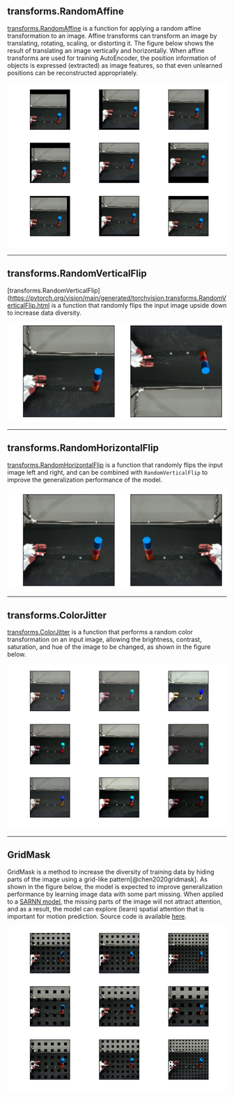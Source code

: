 
## transforms.RandomAffine
[transforms.RandomAffine](https://pytorch.org/vision/main/generated/torchvision.transforms.RandomAffine.html) is a function for applying a random affine transformation to an image. Affine transforms can transform an image by translating, rotating, scaling, or distorting it. The figure below shows the result of translating an image vertically and horizontally. When affine transforms are used for training AutoEncoder, the position information of objects is expressed (extracted) as image features, so that even unlearned positions can be reconstructed appropriately.


[![random_affine](img/random_affine.png)](img/random_affine.png)


----
## transforms.RandomVerticalFlip
[transforms.RandomVerticalFlip](https://pytorch.org/vision/main/generated/torchvision.transforms.RandomVerticalFlip.html is a function that randomly flips the input image upside down to increase data diversity.

[![vertical_flip](img/vertical_flip.png)](img/vertical_flip.png)


----
## transforms.RandomHorizontalFlip
[transforms.RandomHorizontalFlip](https://pytorch.org/vision/main/generated/torchvision.transforms.RandomHorizontalFlip.html) is a function that randomly flips the input image left and right, and can be combined with `RandomVerticalFlip` to improve the generalization performance of the model.


[![horizontal_flip](img/horizontal_flip.png)](img/horizontal_flip.png)


----
## transforms.ColorJitter
[transforms.ColorJitter](https://pytorch.org/vision/main/generated/torchvision.transforms.ColorJitter.html) is a function that performs a random color transformation on an input image, allowing the brightness, contrast, saturation, and hue of the image to be changed, as shown in the figure below.

[![color_jitter](img/color_jitter.png)](img/color_jitter.png)


----
## GridMask
GridMask is a method to increase the diversity of training data by hiding parts of the image using a grid-like pattern[@chen2020gridmask].
As shown in the figure below, the model is expected to improve generalization performance by learning image data with some part missing.
When applied to a [SARNN model](../model/SARNN.md),
the missing parts of the image will not attract attention, and as a result, the model can explore (learn) spatial attention that is important for motion prediction.
Source code is available [here](https://github.com/ogata-lab/eipl/blob/master/eipl/layer/GridMask.py).

[![grid_mask](img/grid_mask.png)](img/grid_mask.png)


